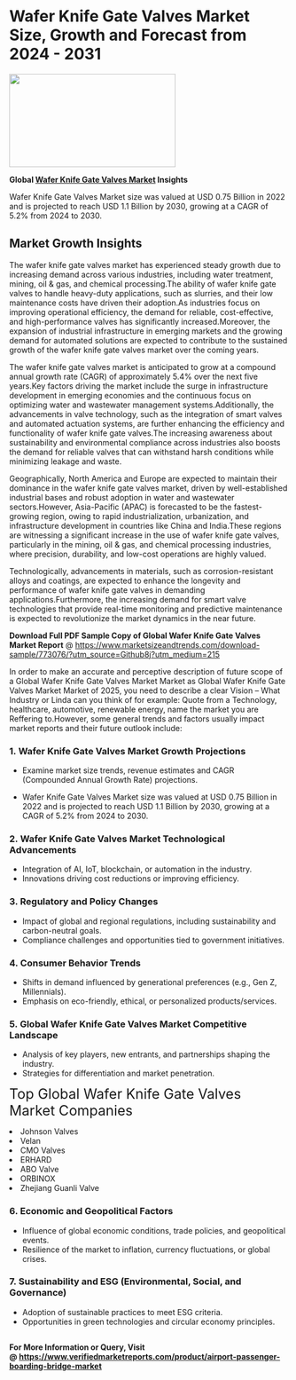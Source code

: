 <H1>Wafer Knife Gate Valves Market Size, Growth and Forecast from 2024 - 2031</H1><img class="aligncenter size-medium wp-image-584254" src="https://thirdeyenews.in/wp-content/uploads/2024/09/Global-Market-Research-300x168.jpeg" alt="" width="300" height="168" /><p><strong>Global&nbsp;<a href="https://www.marketsizeandtrends.com/download-sample/773076/?utm_source=Github8j?utm_medium=215">Wafer Knife Gate Valves Market</a> Insights</strong></p><p>Wafer Knife Gate Valves Market size was valued at USD 0.75 Billion in 2022 and is projected to reach USD 1.1 Billion by 2030, growing at a CAGR of 5.2% from 2024 to 2030.</p><p><h2>Market Growth Insights</h2> <p>The wafer knife gate valves market has experienced steady growth due to increasing demand across various industries, including water treatment, mining, oil & gas, and chemical processing.The ability of wafer knife gate valves to handle heavy-duty applications, such as slurries, and their low maintenance costs have driven their adoption.As industries focus on improving operational efficiency, the demand for reliable, cost-effective, and high-performance valves has significantly increased.Moreover, the expansion of industrial infrastructure in emerging markets and the growing demand for automated solutions are expected to contribute to the sustained growth of the wafer knife gate valves market over the coming years.</p> <p>The wafer knife gate valves market is anticipated to grow at a compound annual growth rate (CAGR) of approximately 5.4% over the next five years.Key factors driving the market include the surge in infrastructure development in emerging economies and the continuous focus on optimizing water and wastewater management systems.Additionally, the advancements in valve technology, such as the integration of smart valves and automated actuation systems, are further enhancing the efficiency and functionality of wafer knife gate valves.The increasing awareness about sustainability and environmental compliance across industries also boosts the demand for reliable valves that can withstand harsh conditions while minimizing leakage and waste.</p> <p>Geographically, North America and Europe are expected to maintain their dominance in the wafer knife gate valves market, driven by well-established industrial bases and robust adoption in water and wastewater sectors.However, Asia-Pacific (APAC) is forecasted to be the fastest-growing region, owing to rapid industrialization, urbanization, and infrastructure development in countries like China and India.These regions are witnessing a significant increase in the use of wafer knife gate valves, particularly in the mining, oil & gas, and chemical processing industries, where precision, durability, and low-cost operations are highly valued.</p> <p>Technologically, advancements in materials, such as corrosion-resistant alloys and coatings, are expected to enhance the longevity and performance of wafer knife gate valves in demanding applications.Furthermore, the increasing demand for smart valve technologies that provide real-time monitoring and predictive maintenance is expected to revolutionize the market dynamics in the near future.</p> <p><span class=""><strong>Download Full PDF Sample Copy of Global Wafer Knife Gate Valves Market Report</strong> @ <a href="https://www.marketsizeandtrends.com/download-sample/773076/?utm_source=Github8j?utm_medium=215" target="_blank">https://www.marketsizeandtrends.com/download-sample/773076/?utm_source=Github8j?utm_medium=215</a></span></p><p>In order to make an accurate and perceptive description of future scope of a Global&nbsp;Wafer Knife Gate Valves Market Market as Global&nbsp;Wafer Knife Gate Valves Market Market of 2025, you need to describe a clear Vision &ndash; What Industry or Linda can you think of for example: Quote from a Technology, healthcare, automotive, renewable energy, name the market you are Reffering to.However, some general trends and factors usually impact market reports and their future outlook include:</p><h3>1.&nbsp;<strong>Wafer Knife Gate Valves Market Growth Projections</strong></h3><ul><li>Examine market size trends, revenue estimates and CAGR (Compounded Annual Growth Rate) projections.</li><li><p>Wafer Knife Gate Valves Market size was valued at USD 0.75 Billion in 2022 and is projected to reach USD 1.1 Billion by 2030, growing at a CAGR of 5.2% from 2024 to 2030.</p></li></ul><h3>2.&nbsp;<strong>Wafer Knife Gate Valves Market Technological Advancements</strong></h3><ul><li>Integration of AI, IoT, blockchain, or automation in the industry.</li><li>Innovations driving cost reductions or improving efficiency.</li></ul><h3>3.&nbsp;<strong>Regulatory and Policy Changes</strong></h3><ul><li>Impact of global and regional regulations, including sustainability and carbon-neutral goals.</li><li>Compliance challenges and opportunities tied to government initiatives.</li></ul><h3>4.&nbsp;<strong>Consumer Behavior Trends</strong></h3><ul><li>Shifts in demand influenced by generational preferences (e.g., Gen Z, Millennials).</li><li>Emphasis on eco-friendly, ethical, or personalized products/services.</li></ul><h3>5.&nbsp;<strong>Global Wafer Knife Gate Valves Market Competitive Landscape</strong></h3><ul><li>Analysis of key players, new entrants, and partnerships shaping the industry.</li><li>Strategies for differentiation and market penetration.</li></ul><p data-pm-slice="1 1 []"><span style="color: inherit; font-family: inherit; font-size: 25px;">Top Global Wafer Knife Gate Valves Market Companies</span></p><div class="" data-test-id=""><p><li>Johnson Valves</li><li> Velan</li><li> CMO Valves</li><li> ERHARD</li><li> ABO Valve</li><li> ORBINOX</li><li> Zhejiang Guanli Valve</li></p></div><h3>6.&nbsp;<strong>Economic and Geopolitical Factors</strong></h3><ul><li>Influence of global economic conditions, trade policies, and geopolitical events.</li><li>Resilience of the market to inflation, currency fluctuations, or global crises.</li></ul><h3>7.&nbsp;<strong>Sustainability and ESG (Environmental, Social, and Governance)</strong></h3><ul><li>Adoption of sustainable practices to meet ESG criteria.</li><li>Opportunities in green technologies and circular economy principles.</li></ul><h2><strong style="font-size: 14px;">For More Information or Query, Visit @&nbsp;</strong><a style="background-color: #ffffff; font-size: 14px;" href="https://www.marketsizeandtrends.com/report/wafer-knife-gate-valves-market/" target="_blank">https://www.verifiedmarketreports.com/product/airport-passenger-boarding-bridge-market</a></h2>